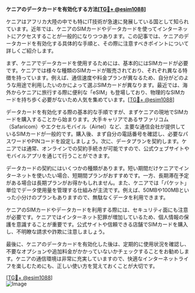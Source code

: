**ケニアのデータカードを有効化する方法[[TG💪+ @esim1088](https://t.me/s/esim1088)]**

ケニアはアフリカ大陸の中でも特にIT技術が急速に発展している国として知られています。近年では、ケニアのSIMカードやデータカードを使ってインターネットにアクセスすることが一般的になりつつあります。この記事では、ケニアのデータカードを有効化する具体的な手順と、その際に注意すべきポイントについて詳しくご紹介します。

まず、ケニアでデータカードを使用するためには、基本的にはSIMカードが必要です。ケニアでは様々な種類のSIMカードが販売されており、それぞれ異なる特徴を持っています。例えば、通信速度や料金プランが異なるため、自分がどのような用途で利用したいのかによって選ぶSIMカードが異なります。最近では、海外からケニアに旅行する際に便利な「eSIM」も登場しており、物理的なSIMカードを持ち歩く必要がないため人気を集めています。[[TG💪+ @esim1088](https://t.me/s/esim1088)]

データカードを有効化する際の基本的な手順ですが、まずケニアの現地でSIMカードを購入することから始まります。大手キャリアであるサファリコム（Safaricom）やエクセルモバイル（Airtel）など、主要な通信会社が提供しているSIMカードが一般的です。購入後、まず自分の電話番号を確認し、必要なパスワードやPINコードを設定しましょう。次に、データプランを契約します。ケニアでは通常、オンラインでの契約手続きが可能ですので、公式ウェブサイトやモバイルアプリを通じて行うことができます。

データカードの契約にはいくつかの種類があります。短い期間だけケニアでインターネットを使いたい場合、短期間プランがおすすめです。一方、長期滞在予定がある場合は長期プランがお得かもしれません。また、ケニアでは「パケット」単位でデータ使用量を管理する仕組みが主流です。例えば、50MBや100MBといった小分けのプランもありますので、無駄なくデータを利用できます。

ケニアのSIMカードやデータカードを利用する際には、セキュリティ面にも注意が必要です。ケニアではインターネット犯罪が増加しているため、個人情報の保護を意識することが重要です。公式サイトや信頼できる店舗でSIMカードを購入し、不明瞭な請求や詐欺に注意しましょう。

最後に、ケニアのデータカードを有効化した後は、定期的に使用状況を確認し、不要なオプションや追加料金がかかっていないかチェックすることをお勧めします。ケニアの通信環境は非常に充実していますので、快適なインターネットライフを楽しむためにも、正しい使い方を覚えておくことが大切です。

[[TG💪+ @esim1088](https://t.me/s/esim1088)]  
![Image](https://i.postimg.cc/Y0z9fWf4/image.png)